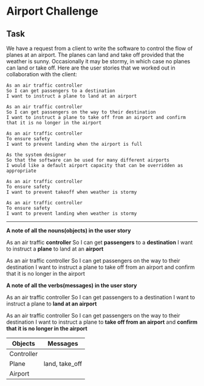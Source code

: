 # Airport Challenge

Task
-----

We have a request from a client to write the 
software to control the flow of planes at an airport. 
The planes can land and take off provided that the weather 
is sunny. Occasionally it may be stormy, in which case 
no planes can land or take off.  Here are the user stories 
that we worked out in collaboration with the client:

```
As an air traffic controller 
So I can get passengers to a destination 
I want to instruct a plane to land at an airport

As an air traffic controller 
So I can get passengers on the way to their destination 
I want to instruct a plane to take off from an airport and confirm that it is no longer in the airport

As an air traffic controller 
To ensure safety 
I want to prevent landing when the airport is full 

As the system designer
So that the software can be used for many different airports
I would like a default airport capacity that can be overridden as appropriate

As an air traffic controller 
To ensure safety 
I want to prevent takeoff when weather is stormy 

As an air traffic controller 
To ensure safety 
I want to prevent landing when weather is stormy 
```

---

**A note of all the nouns(objects) in the user story**


As an air traffic **controller**
So I can get **passengers** to a **destination**
I want to instruct a **plane** to land at an **airport**

As an air traffic controller 
So I can get passengers on the way to their destination 
I want to instruct a plane to take off from an airport and confirm that it is no longer in the airport


**A note of all the verbs(messages) in the user story**
 
As an air traffic controller 
So I can get passengers to a destination 
I want to instruct a plane to **land at an airport**

As an air traffic controller 
So I can get passengers on the way to their destination 
I want to instruct a plane to **take off from an airport** and **confirm that it is no longer in the airport**



Objects  |  Messages
---------| ------------
Controller |  
Plane | land, take_off
Airport | 
